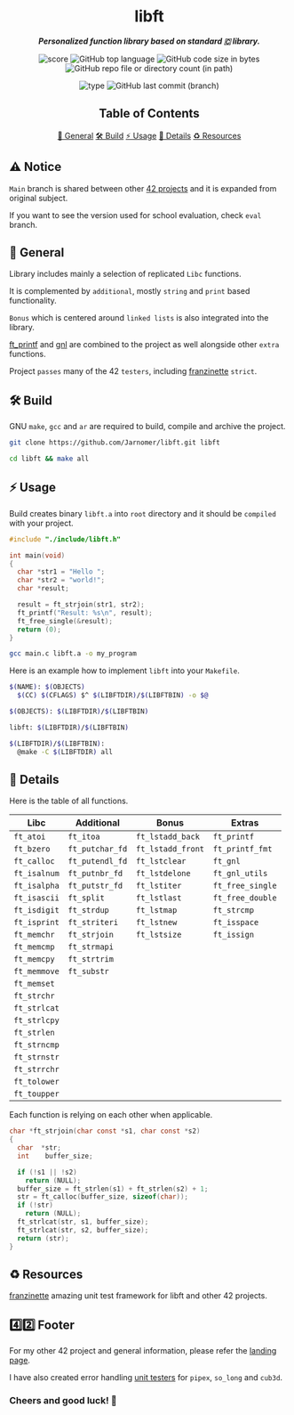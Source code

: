 <h1 align="center">
  <b>libft</b>
</h1>

<p align="center">
	<b><i>Personalized function library based on standard 🇨 library.</i></b><br>
</p>

<p align="center">
  <img src="https://img.shields.io/badge/Score-125%2F100-lightgreen?style=for-the-badge" alt="score">
  <img src="https://img.shields.io/github/languages/top/Jarnomer/libft?style=for-the-badge&logo=c&label=%20&labelColor=gray&color=lightblue" alt="GitHub top language">
	<img src="https://img.shields.io/github/languages/code-size/Jarnomer/libft?style=for-the-badge&color=lightyellow" alt="GitHub code size in bytes">
  <img src="https://img.shields.io/github/directory-file-count/Jarnomer/libft/sources?style=for-the-badge&label=sources&color=pink" alt="GitHub repo file or directory count (in path)">
</p>

<p align="center">
    <img src="https://img.shields.io/badge/Type-Solo-violet?style=for-the-badge" alt="type">
  <img src="https://img.shields.io/github/last-commit/Jarnomer/libft/main?style=for-the-badge&color=red" alt="GitHub last commit (branch)">
</p>

<div align="center">

## Table of Contents
[📝 General](#-general)
[🛠️ Build](#️-build)
[⚡ Usage](#-usage)
[🚀 Details](#-details)
[♻️ Resources](#️-resources)

</div>

## ⚠️ Notice

`Main` branch is shared between other [42 projects](https://github.com/Jarnomer/Hive42) and it is expanded from original subject.

If you want to see the version used for school evaluation, check `eval` branch.

## 📝 General

Library includes mainly a selection of replicated `Libc` functions.

It is complemented by `additional`, mostly `string` and `print` based functionality.

`Bonus` which is centered around `linked lists` is also integrated into the library.

[ft_printf](https://github.com/Jarnomer/printf) and [gnl](https://github.com/Jarnomer/gnl) are combined to the project as well alongside other `extra` functions.

Project `passes` many of the 42 `testers`, including [franzinette](https://github.com/xicodomingues/francinette) `strict`.

## 🛠️ Build

GNU `make`, `gcc` and `ar` are required to build, compile and archive the project.

```bash
git clone https://github.com/Jarnomer/libft.git libft
```

```bash
cd libft && make all
```

## ⚡ Usage

Build creates binary `libft.a` into `root` directory and it should be `compiled` with your project.

```c
#include "./include/libft.h"

int main(void)
{
  char *str1 = "Hello ";
  char *str2 = "world!";
  char *result;

  result = ft_strjoin(str1, str2);
  ft_printf("Result: %s\n", result);
  ft_free_single(&result);
  return (0);
}
```

```bash
gcc main.c libft.a -o my_program
```

Here is an example how to implement `libft` into your `Makefile`.

```bash
$(NAME): $(OBJECTS)
  $(CC) $(CFLAGS) $^ $(LIBFTDIR)/$(LIBFTBIN) -o $@

$(OBJECTS): $(LIBFTDIR)/$(LIBFTBIN)

libft: $(LIBFTDIR)/$(LIBFTBIN)

$(LIBFTDIR)/$(LIBFTBIN): 
  @make -C $(LIBFTDIR) all
```

## 🚀 Details

Here is the table of all functions.

| **Libc**              | **Additional**        | **Bonus**               | **Extras**            |
|------------------------|-----------------------|--------------------------|------------------------|
| `ft_atoi`             | `ft_itoa`            | `ft_lstadd_back`        | `ft_printf`           |
| `ft_bzero`            | `ft_putchar_fd`      | `ft_lstadd_front`       | `ft_printf_fmt`       |
| `ft_calloc`           | `ft_putendl_fd`      | `ft_lstclear`           | `ft_gnl`              |
| `ft_isalnum`          | `ft_putnbr_fd`       | `ft_lstdelone`          | `ft_gnl_utils`        |
| `ft_isalpha`          | `ft_putstr_fd`       | `ft_lstiter`            | `ft_free_single`      |
| `ft_isascii`          | `ft_split`           | `ft_lstlast`            | `ft_free_double`      |
| `ft_isdigit`          | `ft_strdup`          | `ft_lstmap`             | `ft_strcmp`           |
| `ft_isprint`          | `ft_striteri`        | `ft_lstnew`             | `ft_isspace`          |
| `ft_memchr`           | `ft_strjoin`         | `ft_lstsize`            | `ft_issign`           |
| `ft_memcmp`           | `ft_strmapi`         |                          |                        |
| `ft_memcpy`           | `ft_strtrim`         |                          |                        |
| `ft_memmove`          | `ft_substr`          |                          |                        |
| `ft_memset`           |                       |                          |                        |
| `ft_strchr`           |                       |                          |                        |
| `ft_strlcat`          |                       |                          |                        |
| `ft_strlcpy`          |                       |                          |                        |
| `ft_strlen`           |                       |                          |                        |
| `ft_strncmp`          |                       |                          |                        |
| `ft_strnstr`          |                       |                          |                        |
| `ft_strrchr`          |                       |                          |                        |
| `ft_tolower`          |                       |                          |                        |
| `ft_toupper`          |                       |                          |                        |

Each function is relying on each other when applicable.

```c
char *ft_strjoin(char const *s1, char const *s2)
{
  char  *str;
  int    buffer_size;

  if (!s1 || !s2)
    return (NULL);
  buffer_size = ft_strlen(s1) + ft_strlen(s2) + 1;
  str = ft_calloc(buffer_size, sizeof(char));
  if (!str)
    return (NULL);
  ft_strlcat(str, s1, buffer_size);
  ft_strlcat(str, s2, buffer_size);
  return (str);
}
```

## ♻️ Resources

[franzinette](https://github.com/xicodomingues/francinette) amazing unit test framework for libft and other 42 projects.

## 4️⃣2️⃣ Footer

For my other 42 project and general information, please refer the [landing page](https://github.com/Jarnomer/Hive42).

I have also created error handling [unit testers](https://github.com/Jarnomer/Hive42) for `pipex`, `so_long` and `cub3d`.

### Cheers and good luck! 🥳